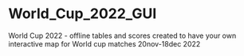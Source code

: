 # World_Cup_2022_GUI
World Cup 2022 - offline tables and scores created to have your own interactive map for World cup matches 20nov-18dec 2022

